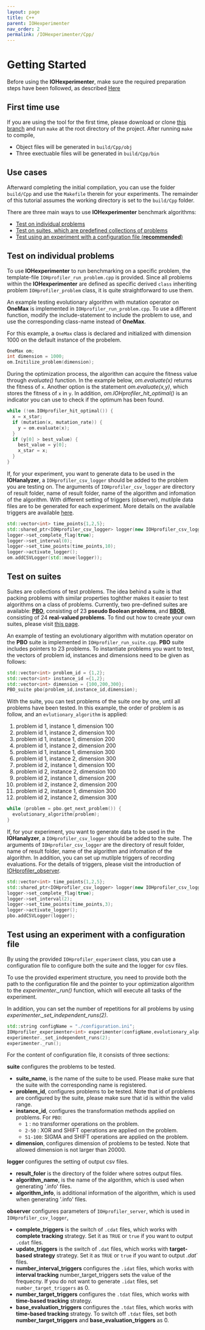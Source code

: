 ```yaml
---
layout: page
title: C++
parent: IOHexperimenter
nav_order: 2
permalink: /IOHexperimenter/Cpp/
--- 
```


Getting Started
==============================================

Before using the __IOHexperimenter__, make sure the required preparation steps have been followed, as described [Here](/IOHexperimenter/Preparation/)


## First time use
If you are using the tool for the first time, please download or clone [this branch](https://github.com/IOHprofiler/IOHexperimenter) and run `make` at the root directory of the project. After running `make` to compile,
* Object files will be generated in `build/Cpp/obj`
* Three exectuable files will be generated in `build/Cpp/bin`

## Use cases

Afterward completing the initial compilation, you can use the folder `build/Cpp` and use the `Makefile` therein for your experiments. The remainder of this tutorial assumes the working directory is set to the `build/Cpp` folder.

<!-- After compiling the tool by executing `make` in the root directory, `/bin` and `/obj` subfolders are to be created in this folder. To use __IOHexperimenter__ to test your algorithms, you can create your algorithm in the provided `cpp` files and compile them by using the `make` statement. -->

There are three main ways to use __IOHexperimenter__ benchmark algorithms:
* [Test on individual problems](#problems)
* [Test on suites, which are predefined collections of problems](#suites)
* [Test using an experiment with a configuration file (__recommended__)](#experimenter)

<a name="problems"></a>
## Test on individual problems

To use __IOHexperimenter__ to run benchmarking on a specific problem, the template-file `IOHprofiler_run_problem.cpp` is provided. Since all problems within the __IOHexperimenter__ are defined as specific derived `class` inheriting problem `IOHprofiler_problem` class, it is quite straightforward to use them. 


<!-- , the source codes are available in the [Problems folder](https://github.com/IOHprofiler/IOHexperimenter/src/Problems). For the definition of the problems already implemented in IOHexperimenter, please visit the wiki page [https://iohprofiler.github.io/Benchmark/Problems/](https://iohprofiler.github.io/Benchmark/Problems/). -->

An example testing evolutionary algorithm with mutation operator on __OneMax__ is implemented in `IOHprofiler_run_problem.cpp`. To use a different function, modify the include-statement to include the problem to use, and use the corresponding class-name instead of __OneMax__.

For this example, a `OneMax` class is declared and initialized with dimension 1000 on the default instance of the probelem.
```cpp
OneMax om;
int dimension = 1000;
om.Initilize_problem(dimension);
```

During the optimization process, the algorithm can acquire the fitness value through <i>evaluate()</i> function. In the example below, <i>om.evaluate(x)</i> returns the fitness of `x`. Another option is the statement <i>om.evaluate(x,y)</i>, which stores the fitness of `x` in `y`. In addition, <i>om.IOHprofiler_hit_optimal()</i> is an indicator you can use to check if the optimum has been found.
```cpp
while (!om.IOHprofiler_hit_optimal()) {
  x = x_star;
  if (mutation(x, mutation_rate)) {
    y = om.evaluate(x);
  }
  if (y[0] > best_value) {
    best_value = y[0];
    x_star = x;
  }
}
```

If, for your experiment, you want to generate data to be used in the __IOHanalyzer__, a `IOHprofiler_csv_logger` should be added to the problem you are testing on. The arguments of `IOHprofiler_csv_logger` are directory of result folder, name of result folder, name of the algorithm and infomation of the algorithm. With different setting of triggers (observer), mutilple data files are to be generated for each experiment. More details on the available triggers are available [here](/IOHexperimenter/Loggers/Observer).

<!-- @Furong, please update this code-snippet to use the updated logger--->
```cpp
std::vector<int> time_points{1,2,5};
std::shared_ptr<IOHprofiler_csv_logger> logger(new IOHprofiler_csv_logger("./","run_problem","EA","EA"));
logger->set_complete_flag(true);
logger->set_interval(0);
logger->set_time_points(time_points,10);
logger->activate_logger();
om.addCSVLogger(std::move(logger));
```

<a name="suites"></a>
## Test on suites
Suites are collections of test problems. The idea behind a suite is that packing problems with similar properties toghther makes it easier to test algorithms on a class of problems. Currently, two pre-defined suites are available: [__PBO__](Benchmark/), consisting of 23 __pseudo Boolean problems__, and [__BBOB__](https://coco.gforge.inria.fr/downloads/download16.00/bbobdocfunctions.pdf), consisting of 24 __real-valued problems__. To find out how to create your own suites, please visit [this page](/IOHexperimenter/Adding-Functions/).

An example of testing an evolutionary algorithm with mutation operator on  the __PBO__ suite is implemented in `IOHprofiler_run_suite.cpp`. __PBO__ suite includes pointers to 23 problems. To instantiate problems you want to test, the vectors of problem id, instances and dimensions need to be given as follows:
```cpp
std::vector<int> problem_id = {1,2};
std::vector<int> instance_id ={1,2};
std::vector<int> dimension = {100,200,300};
PBO_suite pbo(problem_id,instance_id,dimension);
```

With the suite, you can test problems of the suite one by one, until all problems have been tested. In this example, the order of problem is as follow, and an `evlutionary_algorithm` is applied:

1. problem id 1, instance 1, dimension 100
2. problem id 1, instance 2, dimension 100
3. problem id 1, instance 1, dimension 200
4. problem id 1, instance 2, dimension 200
5. problem id 1, instance 1, dimension 300
6. problem id 1, instance 2, dimension 300
7. problem id 2, instance 1, dimension 100
8. problem id 2, instance 2, dimension 100
9. problem id 2, instance 1, dimension 200
10. problem id 2, instance 2, dimension 200
11. problem id 2, instance 1, dimension 300
12. problem id 2, instance 2, dimension 300

```cpp
while (problem = pbo.get_next_problem()) {
  evolutionary_algorithm(problem);
}
```

If, for your experiment, you want to generate data to be used in the __IOHanalyzer__, a `IOHprofiler_csv_logger` should be added to the suite. The arguments of `IOHprofiler_csv_logger` are the directory of result folder, name of result folder, name of the algorithm and infomation of the algorithm. In addition, you can set up mutilple triggers of recording evaluations. For the details of triggers, please visit the introduction of [IOHprofiler_observer](/IOHexperimenter/Loggers/).
```cpp
std::vector<int> time_points{1,2,5};
std::shared_ptr<IOHprofiler_csv_logger> logger(new IOHprofiler_csv_logger("./","run_suite","EA","EA"));
logger->set_complete_flag(true);
logger->set_interval(2);
logger->set_time_points(time_points,3);
logger->activate_logger();
pbo.addCSVLogger(logger);
```

<a name="experimenter"></a>
## Test using an experiment with a configuration file

By using the provided `IOHprofiler_experiment` class, you can use a configuration file to configure both the suite and the logger for csv files.

To use the provided experiment structure, you need to provide both the path to the configuration file and the pointer to your optimization algorithm to the <i>experimenter._run()</i> function, which will execute all tasks of the experiment.

In addition, you can set the number of repetitions for all problems by using <i>experimenter._set_independent_runs(2)</i>.
```cpp
std::string configName = "./configuration.ini";
IOHprofiler_experimenter<int> experimenter(configName,evolutionary_algorithm);
experimenter._set_independent_runs(2);
experimenter._run();
```

For the content of configuration file, it consists of three sections:

__suite__ configures the problems to be tested.
* __suite_name__, is the name of the suite to be used. Please make sure that the suite with the corresponding name is registered.
* __problem_id__, configures problems to be tested. Note that id of problems are configured by the suite, please make sure that id is within the valid range.
* __instance_id__, configures the transformation methods applied on problems. 
  For `PBO`:
  * `1` : no transformer operations on the problem.
  * `2-50` :  XOR and SHIFT operations are applied on the problem.
  * `51-100`: SIGMA and SHIFT operations are applied on the problem.
* __dimension__, configures dimension of problems to be tested. Note that allowed dimension is not larger than 20000.

__logger__ configures the setting of output csv files.
* __result_foler__ is the directory of the folder where sotres output files.
* __algorithm_name__, is the name of the algorithm, which is used when generating '.info' files.
* __algorithm_info__, is additional information of the algorithm, which is used when generating '.info' files.

__observer__ configures parameters of `IOHprofiler_server`, which is used in `IOHprofiler_csv_logger`,
* __complete_triggers__ is the switch of `.cdat` files, which works with __complete tracking__ strategy. Set it as `TRUE` or `true` if you want to output `.cdat` files.
* __update_triggers__ is the switch of `.dat` files, which works with __target-based strategy__ strategy. Set it as `TRUE` or `true` if you want to output <i>.dat</i>` files.
* __number_interval_triggers__ configures the `.idat` files, which works with __interval tracking__  number_target_triggers sets the value of the frequecny. If you do not want to generate `.idat` files, set `number_target_triggers` as 0.
* __number_target_triggers__ configures the `.tdat` files, which works with __time-based tracking__ strategy.
* __base_evaluation_triggers__ configures the `.tdat` files, which works with __time-based tracking__ strategy. To switch off `.tdat` files, set both __number_target_triggers__ and __base_evaluation_triggers__ as 0.
